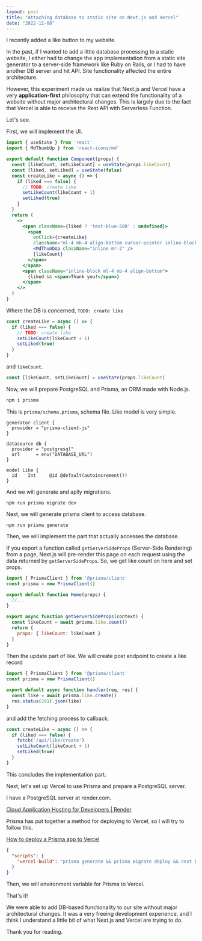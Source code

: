 ```yaml
---
layout: post
title: "Attaching database to static site on Next.js and Vercel"
date: "2022-11-08"
---
```


I recently added a like button to my website.

In the past, if I wanted to add a little database processing to a static website, I either had to change the app implementation from a static site generator to a server-side framework like Ruby on Rails, or I had to have another DB server and hit API. Site functionality affected the entire architecture.

However, this experiment made us realize that Next.js and Vercel have a very **application-first** philosophy that can extend the functionality of a website without major architectural changes.
This is largely due to the fact that Vercel is able to receive the Rest API with Serverless Function.

Let's see.

First, we will implement the UI.

```jsx:components/like.jsx
import { useState } from 'react'
import { MdThumbUp } from 'react-icons/md'

export default function Component(props) {
  const [likeCount, setLikeCount] = useState(props.likeCount)
  const [liked, setLiked] = useState(false)
  const createLike = async () => {
    if (liked === false) {
      // TODO: create like
      setLikeCount(likeCount + 1)
      setLiked(true)
    }
  }
  return (
    <>
      <span className={liked ? 'text-blue-500' : undefined}>
        <span
          onClick={createLike}
          className="ml-4 mb-4 align-bottom cursor-pointer inline-block bg-white border-2 border-gray-800 rounded-full px-4">
          <MdThumbUp className="inline mr-2" />
          {likeCount}
        </span>
      </span>
      <span className="inline-block ml-4 mb-4 align-bottom">
        {liked && <span>Thank you!</span>}
      </span>
    </>
  )
}
```

Where the DB is concerned, `TODO: create like`

```jsx:components/like.jsx
const createLike = async () => {
  if (liked === false) {
    // TODO: create like
    setLikeCount(likeCount + 1)
    setLiked(true)
  }
}
```

and `likeCount`.

```jsx:components/like.jsx
const [likeCount, setLikeCount] = useState(props.likeCount)
```

Now, we will prepare PostgreSQL and Prisma, an ORM made with Node.js.

```bash
npm i prisma
```

This is `prisma/schema.prisma`, schema file.
Like model is very simple.

```prisma:prisma/schema.prisma
generator client {
  provider = "prisma-client-js"
}

datasource db {
  provider = "postgresql"
  url      = env("DATABASE_URL")
}

model Like {
  id    Int     @id @default(autoincrement())
}
```

And we will generate and aplly migrations.

```
npm run prisma migrate dev
```

Next, we will generate prisma client to access database.

```
npm run prisma generate
```

Then, we will implement the part that actually accesses the database.

If you export a function called `getServerSideProps` (Server-Side Rendering) from a page, Next.js will pre-render this page on each request using the data returned by `getServerSideProps`. So, we get like count on here and set props.

```javascript:pages/index.js
import { PrismaClient } from '@prisma/client'
const prisma = new PrismaClient()

export default function Home(props) {
  //...
}

export async function getServerSideProps(context) {
  const likeCount = await prisma.like.count()
  return {
    props: { likeCount: likeCount }
  }
}
```

Then the update part of like. We will create post endpoint to create a like record

```javascript:api/like/create.js
import { PrismaClient } from '@prisma/client'
const prisma = new PrismaClient()

export default async function handler(req, res) {
  const like = await prisma.like.create()
  res.status(201).json(like)
}
```

and add the fetching process to callback.

```jsx:components/like.jsx
const createLike = async () => {
  if (liked === false) {
    fetch('/api/like/create')
    setLikeCount(likeCount + 1)
    setLiked(true)
  }
}
```

This concludes the implementation part.

Next, let's set up Vercel to use Prisma and prepare a PostgreSQL server.

I have a PostgreSQL server at render.com.

[Cloud Application Hosting for Developers | Render](https://render.com/)

Prisma has put together a method for deploying to
Vercel, so I will try to follow this.

[How to deploy a Prisma app to Vercel](https://www.prisma.io/docs/guides/deployment/deployment-guides/deploying-to-vercel)

```js:package.json
{
  "scripts": {
    "vercel-build": "prisma generate && prisma migrate deploy && next build"
  }
}
```

Then, we will environment variable for Prisma to Vercel.

That's it!

We were able to add DB-based functionality to our site without major architectural changes. It was a very freeing development experience, and I think I understand a little bit of what Next.js and Vercel are trying to do.

Thank you for reading.
